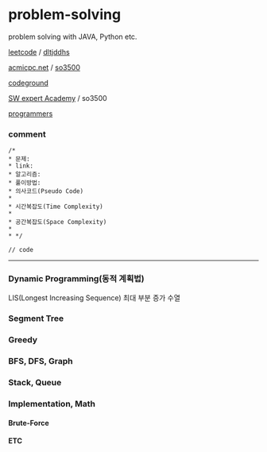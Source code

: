 # problem-solving
problem solving with JAVA, Python etc.

[leetcode](https://leetcode.com) / [dltjddhs](https://leetcode.com/dltjddhs)

[acmicpc.net](https://www.acmicpc.net/problem/)   /  [so3500](https://www.acmicpc.net/user/so3500)

[codeground](https://www.codeground.org/)

[SW expert Academy](https://www.swexpertacademy.com/main/main.do)  /  so3500

[programmers](https://programmers.co.kr/)



### comment

```
/*
* 문제:
* link: 
* 알고리즘: 
* 풀이방법: 
* 의사코드(Pseudo Code)
*
* 시간복잡도(Time Complexity)
*  
* 공간복잡도(Space Complexity)
*   
* */

// code
```



----

### Dynamic Programming(동적 계획법)

LIS(Longest Increasing Sequence) 최대 부분 증가 수열

### Segment Tree

### Greedy

### BFS, DFS, Graph

### Stack, Queue

### Implementation, Math

#### Brute-Force

#### ETC
